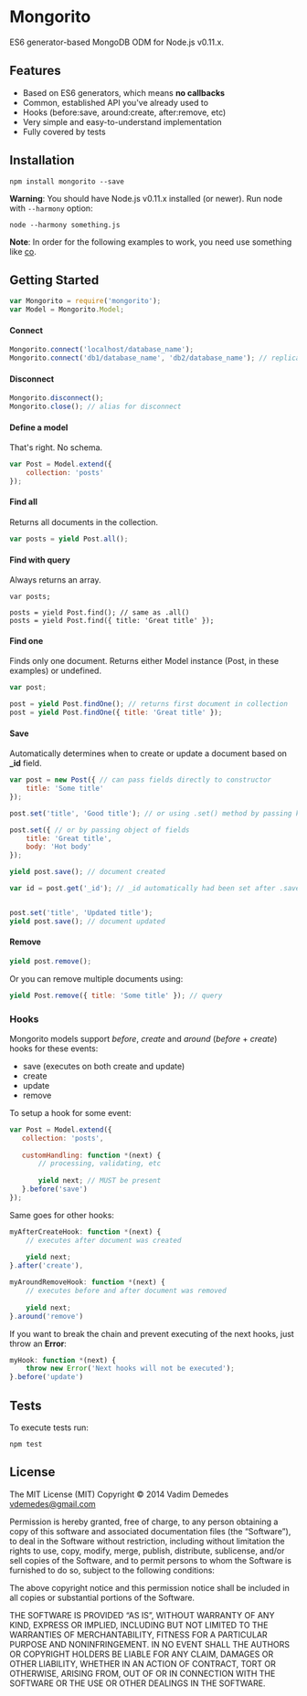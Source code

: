 # Mongorito

ES6 generator-based MongoDB ODM for Node.js v0.11.x.

## Features

- Based on ES6 generators, which means **no callbacks**
- Common, established API you've already used to
- Hooks (before:save, around:create, after:remove, etc)
- Very simple and easy-to-understand implementation
- Fully covered by tests

## Installation

```
npm install mongorito --save
```

**Warning**: You should have Node.js v0.11.x installed (or newer). Run node with `--harmony` option:

```
node --harmony something.js
```

**Note**: In order for the following examples to work, you need use something like [co](https://github.com/tj/co).

## Getting Started

```javascript
var Mongorito = require('mongorito');
var Model = Mongorito.Model;
```

#### Connect

```javascript
Mongorito.connect('localhost/database_name');
Mongorito.connect('db1/database_name', 'db2/database_name'); // replica set
```

#### Disconnect

```javascript
Mongorito.disconnect();
Mongorito.close(); // alias for disconnect
```

#### Define a model

That's right. No schema.

```javascript
var Post = Model.extend({
    collection: 'posts'
});
```

#### Find all

Returns all documents in the collection.

```javascript
var posts = yield Post.all();
```

#### Find with query

Always returns an array.

```
var posts;

posts = yield Post.find(); // same as .all()
posts = yield Post.find({ title: 'Great title' });
```

#### Find one

Finds only one document. Returns either Model instance (Post, in these examples) or undefined.

```javascript
var post;

post = yield Post.findOne(); // returns first document in collection
post = yield Post.findOne({ title: 'Great title' });
```

#### Save

Automatically determines when to create or update a document based on **_id** field.

```javascript
var post = new Post({ // can pass fields directly to constructor
    title: 'Some title'
});

post.set('title', 'Good title'); // or using .set() method by passing key and value

post.set({ // or by passing object of fields
    title: 'Great title',
    body: 'Hot body'
});

yield post.save(); // document created

var id = post.get('_id'); // _id automatically had been set after .save()


post.set('title', 'Updated title');
yield post.save(); // document updated
```

#### Remove

```javascript
yield post.remove();
```

Or you can remove multiple documents using:

```javascript
yield Post.remove({ title: 'Some title' }); // query
```

### Hooks

Mongorito models support *before*, *create* and *around* (*before* + *create*) hooks for these events:

- save (executes on both create and update)
- create
- update
- remove

To setup a hook for some event:

```javascript
var Post = Model.extend({
   collection: 'posts',
   
   customHandling: function *(next) {
       // processing, validating, etc
       
       yield next; // MUST be present
   }.before('save')
});
```

Same goes for other hooks:

```javascript
myAfterCreateHook: function *(next) {
    // executes after document was created
    
    yield next;
}.after('create'),

myAroundRemoveHook: function *(next) {
    // executes before and after document was removed
    
    yield next;
}.around('remove')
```

If you want to break the chain and prevent executing of the next hooks, just throw an **Error**:

```javascript
myHook: function *(next) {
    throw new Error('Next hooks will not be executed');
}.before('update')
```

## Tests

To execute tests run:

```
npm test
```

## License

The MIT License (MIT)
Copyright © 2014 Vadim Demedes <vdemedes@gmail.com>

Permission is hereby granted, free of charge, to any person obtaining a copy
of this software and associated documentation files (the “Software”), to deal
in the Software without restriction, including without limitation the rights
to use, copy, modify, merge, publish, distribute, sublicense, and/or sell
copies of the Software, and to permit persons to whom the Software is
furnished to do so, subject to the following conditions:

The above copyright notice and this permission notice shall be included in
all copies or substantial portions of the Software.

THE SOFTWARE IS PROVIDED “AS IS”, WITHOUT WARRANTY OF ANY KIND, EXPRESS OR
IMPLIED, INCLUDING BUT NOT LIMITED TO THE WARRANTIES OF MERCHANTABILITY,
FITNESS FOR A PARTICULAR PURPOSE AND NONINFRINGEMENT. IN NO EVENT SHALL THE
AUTHORS OR COPYRIGHT HOLDERS BE LIABLE FOR ANY CLAIM, DAMAGES OR OTHER
LIABILITY, WHETHER IN AN ACTION OF CONTRACT, TORT OR OTHERWISE, ARISING FROM,
OUT OF OR IN CONNECTION WITH THE SOFTWARE OR THE USE OR OTHER DEALINGS IN
THE SOFTWARE.